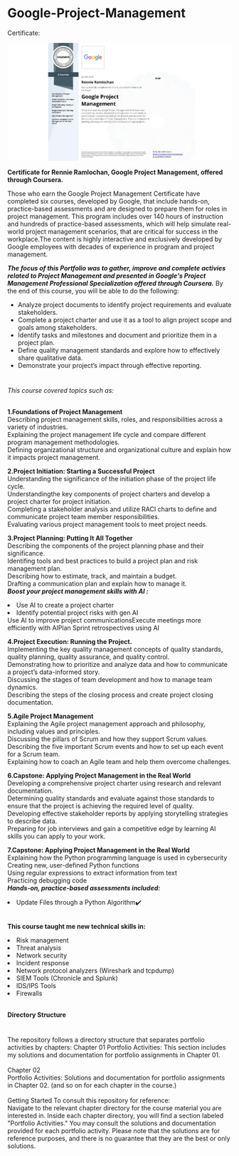 # Google-Project-Management

Certificate:

<img src="https://github.com/rennier/Google-Project-Management/blob/f187742063285d85e73eaf1b205da4a7c3dc1164/Google%20Project%20Management%20Certificate-Rennie%20Ramlochan%20.jpeg" alt="View "/>

**Certificate for Rennie Ramlochan, Google Project Management, offered through Coursera.** 

Those who earn the Google Project Management Certificate have completed six courses, developed by Google, that include hands-on, practice-based assessments and are designed to prepare them for roles in project management.
This program includes over 140 hours of instruction and hundreds of practice-based assessments, which will help simulate real-world project management scenarios, that are critical for success in the workplace.The content is highly interactive and exclusively developed by Google employees with decades of experience in program and project management.

***The focus of this Portfolio was to gather, improve and complete activies related to Project Management and presented in Google's Project Management Professional Specialization offered through Coursera.*** 
By the end of this course, you will be able to do the following: 
- Analyze project documents to identify project requirements and evaluate stakeholders. 
- Complete a project charter and use it as a tool to align project scope and goals among stakeholders.
- Identify tasks and milestones and document and prioritize them in a project plan.
- Define quality management standards and explore how to effectively share qualitative data.
- Demonstrate your project’s impact through effective reporting.  

<h1></h1>
<em>This course covered topics such as:</em><br><br>

**1.Foundations of Project Management**
<br>Describing project management skills, roles, and responsibilities across a variety of industries.
<br>Explaining the project management life cycle and compare different program management methodologies.
<br>Defining organizational structure and organizational culture and explain how it impacts project management.

**2.Project Initiation: Starting a Successful Project<br>**
Understanding the significance of the initiation phase of the project life cycle.<br>
Understandingthe key components of project charters and develop a project charter for project initiation.<br>
Completing a stakeholder analysis and utilize RACI charts to define and communicate project team member responsibilities.<br>
Evaluating various project management tools to meet project needs. <br> 

**3.Project Planning: Putting It All Together<br>**
Describing the components of the project planning phase and their significance.<br>
Identifing tools and best practices to build a project plan and risk management plan.<br>
Describing how to estimate, track, and maintain a budget.<br>
Drafting a communication plan and explain how to manage it.<br>
**<em>Boost your project management skills with AI :</em>**
  <li>Use AI to create a project charter</li>
 <li>Identify potential project risks with gen AI</li
 <li>Use AI to improve project communications</li
 <li>Execute meetings more efficiently with AI</li
 <li>Plan Sprint retrospectives using AI</li
 <br>

**4.Project Execution: Running the Project.<br>**
Implementing the key quality management concepts of quality standards, quality planning, quality assurance, and quality control.<br>
Demonstrating how to prioritize and analyze data and how to communicate a project’s data-informed story. <br>
Discussing the stages of team development and how to manage team dynamics.<br>
Describing the steps of the closing process and create project closing documentation.<br>

**5.Agile Project Management<br>**
Explaining the Agile project management approach and philosophy, including values and principles.<br>
Discussing the pillars of Scrum and how they support Scrum values.<br>
Describing the five important Scrum events and how to set up each event for a Scrum team.<br>
Explaining how to coach an Agile team and help them overcome challenges.<br>

**6.Capstone: Applying Project Management in the Real World<br>**
Developing a comprehensive project charter using research and relevant documentation.<br>
Determining quality standards and evaluate against those standards to ensure that the project is achieving the required level of quality.<br>
Developing effective stakeholder reports by applying storytelling strategies to describe data.<br>
Preparing for job interviews and gain a competitive edge by learning AI skills you can apply to your work.<br>



**7.Capstone: Applying Project Management in the Real World<br>**
Explaining how the Python programming language is used in cybersecurity<br>
Creating new, user-defined Python functions<br>
Using regular expressions to extract information from text<br>
Practicing debugging code<br>
**<em>Hands-on, practice-based assessments included:</em>** 
  <li>Update Files through a Python Algorithm✔️</li>
  <br>

**This course taught me new technical skills in:**
<br>
<li>Risk management</li>
<li>Threat analysis</li>
<li>Network security</li>
<li>Incident response</li>
<li>Network protocol analyzers (Wireshark and tcpdump)</li>
<li>SIEM Tools (Chronicle and Splunk)</li>
<li>IDS/IPS Tools</li>
<li>Firewalls</li>
<br>

**Directory Structure<br>**
<h1></h1>
The repository follows a directory structure that separates portfolio activities by chapters:
Chapter 01
Portfolio Activities: This section includes my solutions and documentation for portfolio assignments in Chapter 01.<br><br>
Chapter 02<br>
Portfolio Activities: Solutions and documentation for portfolio assignments in Chapter 02.
(and so on for each chapter in the course.)
<br><br>
Getting Started
To consult this repository for reference:
<br>
Navigate to the relevant chapter directory for the course material you are interested in.
Inside each chapter directory, you will find a section labeled "Portfolio Activities."
You may consult the solutions and documentation provided for each portfolio activity. Please note that the solutions are for reference purposes, and there is no guarantee that they are the best or only solutions.

